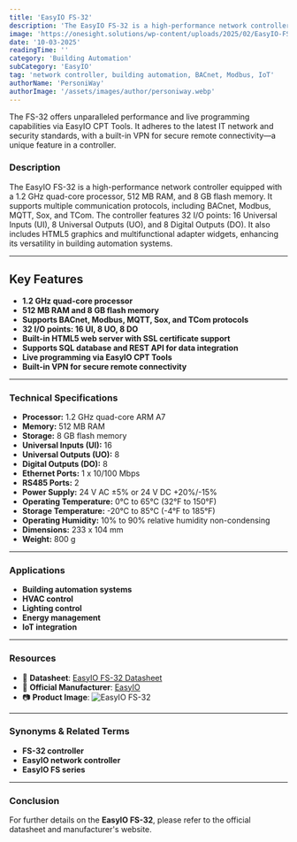 ```yaml
---
title: 'EasyIO FS-32'
description: 'The EasyIO FS-32 is a high-performance network controller featuring a 1.2 GHz quad-core processor, 512 MB RAM, and 8 GB flash memory, supporting multiple communication protocols for versatile building automation applications.'
image: 'https://onesight.solutions/wp-content/uploads/2025/02/EasyIO-FS32.png'
date: '10-03-2025'
readingTime: ''
category: 'Building Automation'
subCategory: 'EasyIO'
tag: 'network controller, building automation, BACnet, Modbus, IoT'
authorName: 'PersoniWay'
authorImage: '/assets/images/author/personiway.webp'
---
```


The FS-32 offers unparalleled performance and live programming capabilities via EasyIO CPT Tools. It adheres to the latest IT network and security standards, with a built-in VPN for secure remote connectivity—a unique feature in a controller.

### **Description**
The EasyIO FS-32 is a high-performance network controller equipped with a 1.2 GHz quad-core processor, 512 MB RAM, and 8 GB flash memory. It supports multiple communication protocols, including BACnet, Modbus, MQTT, Sox, and TCom. The controller features 32 I/O points: 16 Universal Inputs (UI), 8 Universal Outputs (UO), and 8 Digital Outputs (DO). It also includes HTML5 graphics and multifunctional adapter widgets, enhancing its versatility in building automation systems.

---

## **Key Features**
- **1.2 GHz quad-core processor**
- **512 MB RAM and 8 GB flash memory**
- **Supports BACnet, Modbus, MQTT, Sox, and TCom protocols**
- **32 I/O points: 16 UI, 8 UO, 8 DO**
- **Built-in HTML5 web server with SSL certificate support**
- **Supports SQL database and REST API for data integration**
- **Live programming via EasyIO CPT Tools**
- **Built-in VPN for secure remote connectivity**

---

### **Technical Specifications**
- **Processor:** 1.2 GHz quad-core ARM A7
- **Memory:** 512 MB RAM
- **Storage:** 8 GB flash memory
- **Universal Inputs (UI):** 16
- **Universal Outputs (UO):** 8
- **Digital Outputs (DO):** 8
- **Ethernet Ports:** 1 x 10/100 Mbps
- **RS485 Ports:** 2
- **Power Supply:** 24 V AC ±5% or 24 V DC +20%/-15%
- **Operating Temperature:** 0°C to 65°C (32°F to 150°F)
- **Storage Temperature:** -20°C to 85°C (-4°F to 185°F)
- **Operating Humidity:** 10% to 90% relative humidity non-condensing
- **Dimensions:** 233 x 104 mm
- **Weight:** 800 g

---

### **Applications**
- **Building automation systems**
- **HVAC control**
- **Lighting control**
- **Energy management**
- **IoT integration**

---

### **Resources**
- 📄 **Datasheet**: [EasyIO FS-32 Datasheet](https://www.controlstraders.com/assets/brochures/EASYIO-FS-32.pdf)
- 🏢 **Official Manufacturer**: [EasyIO](https://www.easyio.com/)
- 📷 **Product Image**:
  ![EasyIO FS-32](https://onesight.solutions/wp-content/uploads/2025/02/EasyIO-FS32.png)

---

### **Synonyms & Related Terms**
- **FS-32 controller**
- **EasyIO network controller**
- **EasyIO FS series**

---

### **Conclusion**
For further details on the **EasyIO FS-32**, please refer to the official datasheet and manufacturer's website.
